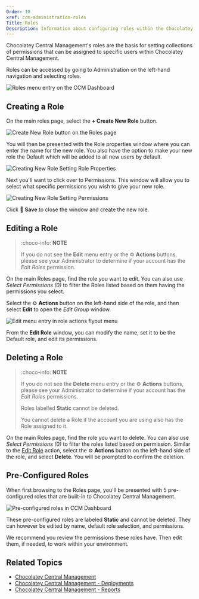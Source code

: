 ```yaml
---
Order: 10
xref: ccm-administration-roles
Title: Roles
Description: Information about configuring roles within the Chocolatey Central Management Administration section.
---
```


Chocolatey Central Management's roles are the basis for setting collections of permissions that can be assigned to specific users within Chocolatey Central Management.

Roles can be accessed by going to Administration on the left-hand navigation and selecting roles.

![Roles menu entry on the CCM Dashboard](/assets/images/ccm/roles/ccm-roles-menu.png)

## Creating a Role

On the main roles page, select the **+ Create New Role** button.

![Create New Role button on the Roles page](/assets/images/ccm/roles/ccm-roles-new.png)

You will then be presented with the Role properties window where you can enter the name for the new role. You also have the option to make your new role the Default which will be added to all new users by default.

![Creating New Role Setting Role Properties](/assets/images/ccm/roles/ccm-roles-set-properties.png)

Next you'll want to click over to Permissions. This window will allow you to select what specific permissions you wish to give your new role.

![Creating New Role Setting Permissions](/assets/images/ccm/roles/ccm-roles-set-permissions.png)

Click :floppy_disk: **Save** to close the window and create the new role.

## Editing a Role

> :choco-info: **NOTE**
>
> If you do not see the **Edit** menu entry or the :gear: **Actions** buttons, please see your Administrator to determine if your account has the _Edit Roles_ permission.

On the main Roles page, find the role you want to edit.
You can also use _Select Permissions (0)_ to filter the Roles listed based on them having the permissions you select.

Select the :gear: **Actions** button on the left-hand side of the role, and then select **Edit** to open the _Edit Group_ window.

![Edit menu entry in role actions flyout menu](/assets/images/ccm/roles/ccm-roles-edit.png)

From the **Edit Role** window, you can modify the name, set it to be the Default role, and edit its permissions.

## Deleting a Role

> :choco-info: **NOTE**
>
> If you do not see the **Delete** menu entry or the :gear: **Actions** buttons, please see your Administrator to determine if your account has the _Edit Roles_ permissions.
>
> Roles labelled **Static** cannot be deleted.
>
> You cannot delete a Role if the account you are using also has the Role assigned to it.

On the main Roles page, find the role you want to delete. You can also use _Select Permissions (0)_ to filter the roles listed based on permission. Similar to the [Edit Role](#editing-a-role) action, select the :gear: **Actions** button on the left-hand side of the role, and select **Delete**. You will be prompted to confirm the deletion.

## Pre-Configured Roles

When first browsing to the Roles page, you'll be presented with 5 pre-configured roles that are built-in to Chocolatey Central Management.

![Pre-configured roles in CCM Dashboard](/assets/images/ccm/roles/ccm-roles-preconfiguredroles.png)

These pre-configured roles are labeled **Static** and cannot be deleted. They can however be edited by name, default role selection, and permissions.

We recommend you review the permissions these roles have. Then edit them, if needed, to work within your environment.

## Related Topics

* [Chocolatey Central Management](xref:central-management)
* [Chocolatey Central Management - Deployments](xref:ccm-deployments)
* [Chocolatey Central Management - Reports](xref:ccm-reports)
